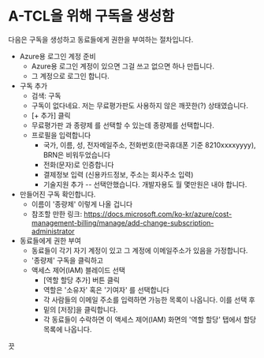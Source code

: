 # A-TCL을 위해 구독을 생성함

다음은 구독을 생성하고 동료들에게 권한을 부여하는 절차입니다.

- Azure용 로그인 계정 준비
  * Azure용 로그인 계정이 있으면 그걸 쓰고 없으면 하나 만듭니다.
  * 그 계정으로 로그인 합니다.
- 구독 추가
  * 검색: 구독
  * 구독이 없다네요. 저는 무료평가판도 사용하지 않은 깨끗한(?) 상태였습니다.
  * [+ 추가] 클릭
  * 무료평가판 과 종량제 를 선택할 수 있는데 종량제를 선택합니다.
  * 프로필을 입력합니다
    + 국가, 이름, 성, 전자메일주소, 전화번호(한국휴대폰 기준 8210xxxxyyyy), BRN은 비워두었습니다
    + 전화(문자)로 인증합니다
    + 결제정보 입력 (신용카드정보, 주소는 회사주소 입력)
    + 기술지원 추가 -- 선택안했습니다. 개발자용도 월 몇만원은 내야 합니다.
- 만들어진 구독 확인합니다.
  * 이름이 '종량제' 이렇게 나올 겁니다
  * 참조할 만한 링크:  https://docs.microsoft.com/ko-kr/azure/cost-management-billing/manage/add-change-subscription-administrator
- 동료들에게 권한 부여
  * 동료들이 각기 자기 계정이 있고 그 계정에 이메일주소가 있음을 가정합니다.
  * '종량제' 구독을 클릭하고
  * 액세스 제어(IAM) 블레이드 선택
    + [역할 할당 추가] 버튼 클릭
    + 역할은 '소유자' 혹은 '기여자' 를 선택합니다
    + 각 사람들의 이메일 주소를 입력하면 가능한 목록이 나옵니다. 이를 선택 후 
    + 밑의 [저장]을 클릭합니다.
    + 각 동료들이 수락하면 이 액세스 제어(IAM) 화면의 '역할 할당' 탭에서 할당 목록에 나옵니다.

끗
